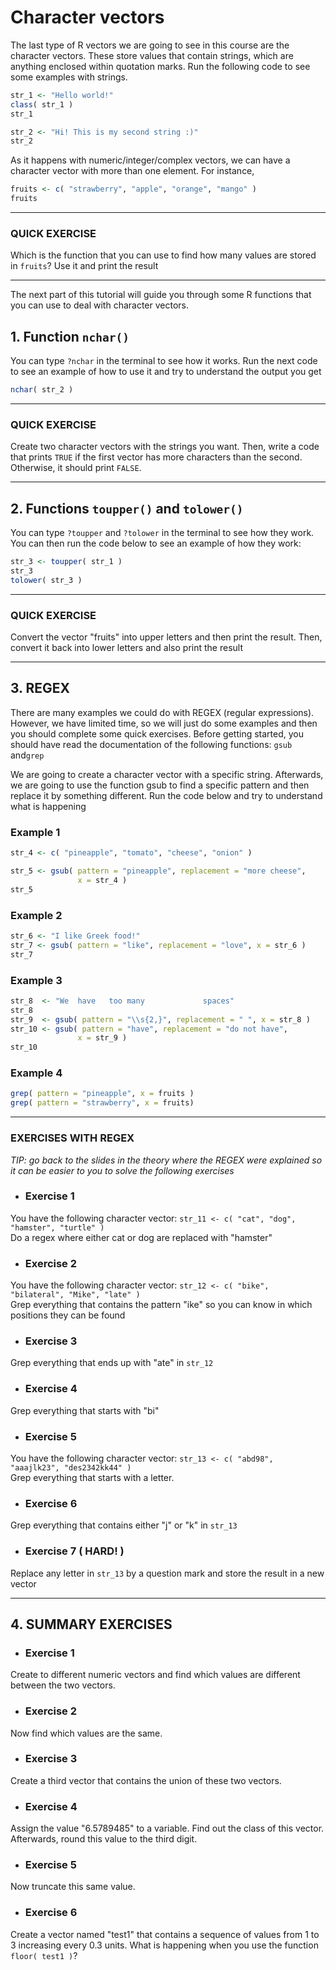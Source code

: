 # Character vectors

The last type of R vectors we are going to see in this course are the character vectors. These store values that contain strings, which are anything enclosed within quotation marks. Run the following code to see some examples with strings.

``` R
str_1 <- "Hello world!"
class( str_1 )
str_1

str_2 <- "Hi! This is my second string :)"
str_2 
```

As it happens with numeric/integer/complex vectors, we can have
a character vector with more than one element. For instance,

``` R
fruits <- c( "strawberry", "apple", "orange", "mango" )
fruits 
```

---
###  QUICK EXERCISE 

Which is the function that you can use to find how many values are stored in `fruits`?
Use it and print the result

---
The next part of this tutorial will guide you through some R functions that you can use to deal with character vectors.

## 1. Function `nchar()`
You can type `?nchar` in the terminal to see how it works. Run the next code to see an example of how to use it and try
to understand the output you get

``` R 
nchar( str_2 )
```

---

###  QUICK EXERCISE

Create two character vectors with the strings you want. Then, write a code that prints `TRUE` if the first vector has more characters than the second. Otherwise, it should print `FALSE`.

----

## 2. Functions `toupper()` and `tolower()`
You can type `?toupper` and `?tolower` in the terminal to see how they work. You can then run the code below to see an  example of how they work:

``` R
str_3 <- toupper( str_1 )
str_3
tolower( str_3 )
```

---

###  QUICK EXERCISE 

Convert the vector "fruits" into upper letters and then print the result. Then, convert it back into lower letters and also print the result

---

## 3. REGEX
There are many examples we could do with REGEX (regular expressions). However, we have limited time, so we will just do some examples and then you should complete some quick exercises. Before getting started, you should have read the documentation of the following functions: `gsub` and`grep`

We are going to create a character vector with a specific string. Afterwards, we are going to use the function gsub to find a specific pattern and then replace it by something different. Run the code below and try to understand what is  happening

### Example 1
``` R
str_4 <- c( "pineapple", "tomato", "cheese", "onion" )

str_5 <- gsub( pattern = "pineapple", replacement = "more cheese",
               x = str_4 ) 
str_5
```

### Example 2
``` R
str_6 <- "I like Greek food!"
str_7 <- gsub( pattern = "like", replacement = "love", x = str_6 )
str_7
```

### Example 3
``` R
str_8  <- "We  have   too many             spaces"
str_8
str_9  <- gsub( pattern = "\\s{2,}", replacement = " ", x = str_8 )
str_10 <- gsub( pattern = "have", replacement = "do not have",
               x = str_9 )
str_10
```

### Example 4
``` R
grep( pattern = "pineapple", x = fruits )
grep( pattern = "strawberry", x = fruits)
```
---

###  EXERCISES WITH REGEX


*TIP: go back to the slides in the theory where the REGEX were explained so it can be easier to you to solve the following exercises*


* ### Exercise 1 
You have the following character vector: `str_11 <- c( "cat", "dog", "hamster", "turtle" )`  
Do a regex where either cat or dog are replaced with "hamster"

* ### Exercise 2  
You have the following character vector: `str_12 <- c( "bike", "bilateral", "Mike", "late" )`  
Grep everything that contains the pattern "ike" so you can know in which positions they can be found

* ### Exercise 3  
Grep everything that ends up with "ate" in `str_12` 

* ### Exercise 4  
Grep everything that starts with "bi"

* ### Exercise 5  
You have the following character vector: `str_13 <- c( "abd98", "aaajlk23", "des2342kk44" )`  
Grep everything that starts with a letter.

* ### Exercise 6  
Grep everything that contains either "j" or "k" in `str_13`

* ### Exercise 7 ( HARD! )  
Replace any letter in `str_13` by a question mark and store the result in a new vector

---

## 4. SUMMARY EXERCISES 

* ### Exercise 1  
Create to different numeric vectors and find which values are different between the two vectors.

* ### Exercise 2  
Now find which values are the same.

* ### Exercise 3  
Create a third vector that contains the union of these two vectors.

* ### Exercise 4  
Assign the value "6.5789485" to a variable. Find out the class of this vector. Afterwards, round this value to the third digit.

* ### Exercise 5  
Now truncate this same value.

* ### Exercise 6  
Create a vector named "test1" that contains a sequence of values from 1 to 3 increasing every 0.3 units. What is happening when you use the function `floor( test1 )`?
